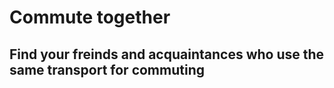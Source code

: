 # Commute together

## Find your freinds and acquaintances who use the same transport for commuting 